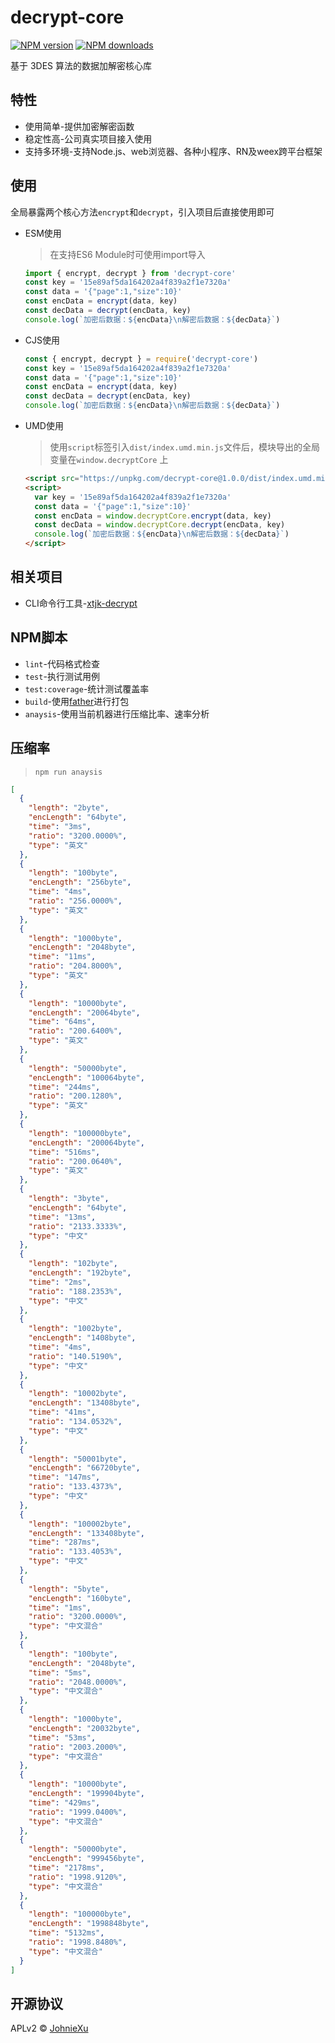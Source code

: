 # decrypt-core

[![NPM version][npm-image]][npm-url] [![NPM downloads](https://img.shields.io/npm/dm/decrypt-core)](https://www.npmjs.com/package/decrypt-core) 

[npm-image]: https://img.shields.io/npm/v/decrypt-core
[npm-url]: https://www.npmjs.com/package/decrypt-core

基于 3DES 算法的数据加解密核心库

## 特性

- 使用简单-提供加密解密函数
- 稳定性高-公司真实项目接入使用
- 支持多环境-支持Node.js、web浏览器、各种小程序、RN及weex跨平台框架

## 使用

全局暴露两个核心方法`encrypt`和`decrypt`，引入项目后直接使用即可

- ESM使用
  
  > 在支持ES6 Module时可使用import导入
  
  ```js
  import { encrypt, decrypt } from 'decrypt-core'
  const key = '15e89af5da164202a4f839a2f1e7320a'
  const data = '{"page":1,"size":10}'
  const encData = encrypt(data, key)
  const decData = decrypt(encData, key)
  console.log(`加密后数据：${encData}\n解密后数据：${decData}`)
  ```

- CJS使用
  
  ```js
  const { encrypt, decrypt } = require('decrypt-core')
  const key = '15e89af5da164202a4f839a2f1e7320a'
  const data = '{"page":1,"size":10}'
  const encData = encrypt(data, key)
  const decData = decrypt(encData, key)
  console.log(`加密后数据：${encData}\n解密后数据：${decData}`)
  ```

- UMD使用

  > 使用`script`标签引入`dist/index.umd.min.js`文件后，模块导出的全局变量在`window.decryptCore` 上

  ```html
  <script src="https://unpkg.com/decrypt-core@1.0.0/dist/index.umd.min.js"></script>
  <script>
    var key = '15e89af5da164202a4f839a2f1e7320a'
    const data = '{"page":1,"size":10}'
    const encData = window.decryptCore.encrypt(data, key)
    const decData = window.decryptCore.decrypt(encData, key)
    console.log(`加密后数据：${encData}\n解密后数据：${decData}`)
  </script>
  ```

## 相关项目

- CLI命令行工具-[xtjk-decrypt](https://github.com/JohnieXu/xtjk-decrypt)

## NPM脚本

- `lint`-代码格式检查
- `test`-执行测试用例
- `test:coverage`-统计测试覆盖率
- `build`-使用[father](https://github.com/umijs/father)进行打包
- `anaysis`-使用当前机器进行压缩比率、速率分析

## 压缩率

> `npm run anaysis`

```json
[
  {
    "length": "2byte",
    "encLength": "64byte",
    "time": "3ms",
    "ratio": "3200.0000%",
    "type": "英文"
  },
  {
    "length": "100byte",
    "encLength": "256byte",
    "time": "4ms",
    "ratio": "256.0000%",
    "type": "英文"
  },
  {
    "length": "1000byte",
    "encLength": "2048byte",
    "time": "11ms",
    "ratio": "204.8000%",
    "type": "英文"
  },
  {
    "length": "10000byte",
    "encLength": "20064byte",
    "time": "64ms",
    "ratio": "200.6400%",
    "type": "英文"
  },
  {
    "length": "50000byte",
    "encLength": "100064byte",
    "time": "244ms",
    "ratio": "200.1280%",
    "type": "英文"
  },
  {
    "length": "100000byte",
    "encLength": "200064byte",
    "time": "516ms",
    "ratio": "200.0640%",
    "type": "英文"
  },
  {
    "length": "3byte",
    "encLength": "64byte",
    "time": "13ms",
    "ratio": "2133.3333%",
    "type": "中文"
  },
  {
    "length": "102byte",
    "encLength": "192byte",
    "time": "2ms",
    "ratio": "188.2353%",
    "type": "中文"
  },
  {
    "length": "1002byte",
    "encLength": "1408byte",
    "time": "4ms",
    "ratio": "140.5190%",
    "type": "中文"
  },
  {
    "length": "10002byte",
    "encLength": "13408byte",
    "time": "41ms",
    "ratio": "134.0532%",
    "type": "中文"
  },
  {
    "length": "50001byte",
    "encLength": "66720byte",
    "time": "147ms",
    "ratio": "133.4373%",
    "type": "中文"
  },
  {
    "length": "100002byte",
    "encLength": "133408byte",
    "time": "287ms",
    "ratio": "133.4053%",
    "type": "中文"
  },
  {
    "length": "5byte",
    "encLength": "160byte",
    "time": "1ms",
    "ratio": "3200.0000%",
    "type": "中文混合"
  },
  {
    "length": "100byte",
    "encLength": "2048byte",
    "time": "5ms",
    "ratio": "2048.0000%",
    "type": "中文混合"
  },
  {
    "length": "1000byte",
    "encLength": "20032byte",
    "time": "53ms",
    "ratio": "2003.2000%",
    "type": "中文混合"
  },
  {
    "length": "10000byte",
    "encLength": "199904byte",
    "time": "429ms",
    "ratio": "1999.0400%",
    "type": "中文混合"
  },
  {
    "length": "50000byte",
    "encLength": "999456byte",
    "time": "2178ms",
    "ratio": "1998.9120%",
    "type": "中文混合"
  },
  {
    "length": "100000byte",
    "encLength": "1998848byte",
    "time": "5132ms",
    "ratio": "1998.8480%",
    "type": "中文混合"
  }
]
```

## 开源协议

APLv2 © [JohnieXu](https://github.com/JohnieXu)
